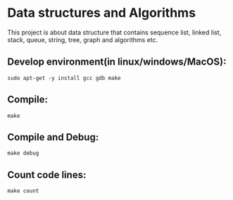 Data structures and Algorithms
==============================

This project is about data structure that contains sequence list, linked list, stack, queue, string, tree, graph and algorithms etc.

Develop environment(in linux/windows/MacOS): 
-------------------------------------------
	sudo apt-get -y install gcc gdb make 

Compile:
-------
	make

Compile and Debug:
-----------------
	make debug

Count code lines:
-----------------
	make count


